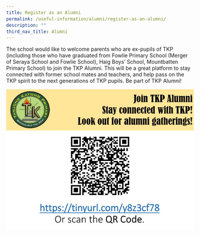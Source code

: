 ```yaml
---
title: Register as an Alumni
permalink: /useful-information/alumni/register-as-an-alumni/
description: ""
third_nav_title: Alumni
---
```

The school would like to welcome parents who are ex-pupils of TKP (including those who have graduated from Fowlie Primary School (Merger of Seraya School and Fowlie School), Haig Boys’ School, Mountbatten Primary School) to join the TKP Alumni. This will be a great platform to stay connected with former school mates and teachers, and help pass on the TKP spirit to the next generations of TKP pupils. Be part of TKP Alumni!

[![TKP Alumni](/images/TKP%20Alumni.jpeg)](https://docs.google.com/forms/d/e/1FAIpQLSe_eqQ6QGOBcqO9BnissInxFqRkruBtfOE073BXpS_CZff7MA/viewform)
